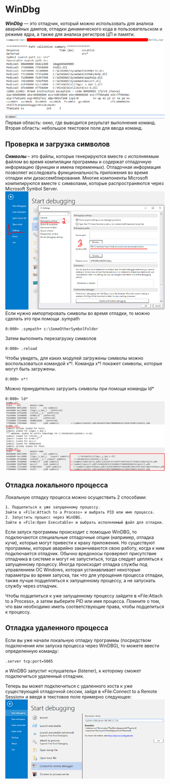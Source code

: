 # **WinDbg**
***WinDbg*** — это отладчик, который можно использовать для анализа аварийных дампов, отладки динамического кода в пользовательском и режиме ядра, а также для анализа регистров ЦП и памяти.
![Alt text](Screenshot_1.png)
Первая область: окно, где выводится результат выполнения команд.
Вторая область: небольшое текстовое поле для ввода команд.

## **Проверка и загрузка символов**

***Символы*** – это файлы, которые генерируются вместе с исполняемым файлом во время компиляции программы и содержат отладочную информацию (функции и имена переменных). Отладочная информация позволяет исследовать функциональность приложения во время отладки или дизассемблирования. Многие компоненты Microsoft компилируются вместе с символами, которые распространяются через Microsoft Symbol Server.
![Alt text](image.png)
Если нужно импортировать символы во время отладки, то можно сделать это при помощи .sympath 

`0:000> .sympath+ c:\SomeOtherSymbolFolder`

Затем выполнить перезагрузку символов

`0:000> .reload`

Чтобы увидеть, для каких модулей загружены символы можно воспользоваться командой x*!. Команда x*! покажет символы, которые могут быть загружены.

`0:000> x*!`

Можно принудительно загрузить символы при помощи команды ld*

`0:000> ld*`
![Alt text](image-3.png)

## **Отладка локального процесса**
Локальную отладку процесса можно осуществить 2 способами:

    1. Подцепиться к уже запущенному процессу.
    Зайти в «File:Attach to a Process» и выбрать PID или имя процесса.
    2. Запустить процесс через WinDBG.
    Зайти в «File:Open Executable» и выбрать исполняемый файл для отладки.

Если запуск программы происходит с помощью WinDBG, то подключаются специальные отладочные опции (например, отладка кучи), которые могут привести к краху приложения. Но существуют программы, которые аварийно заканчиваются свою работу, когда к ним подключается отладчик. Обычно вредоносы проверяют присутствие отладчика в системе и могут не запуститься, тогда следует цепляться к запущенному процессу. Иногда происходит отладка службы под управлением ОС Windows, которая устанавливает некоторые параметры во время запуска, так что для упрощения процесса отладки, также лучше подцепляться к запущенному процессу, а не запускать службу через отладчик.

Чтобы подцепиться к уже запущенному процессу зайдите в «File:Attach to a Process», а затем выберите PID или имя процесса. Помните о том, что вам необходимо иметь соответствующие права, чтобы подцепиться к процессу.

## **Отладка удаленного процесса**

Если вы уже начали локальную отладку программы (посредством подключения или запуска процесса через WinDBG), то можете ввести определенную команду:

`.server tcp:port=5005`

и WinDBG запустит «слушатель» (listener), к которому сможет подключиться удаленный отладчик.

Теперь вы может подключиться с удаленного хоста к уже существующей отладочной сессии, зайдя в «File:Connect to a Remote Session» и введя в текстовое поле примерно следующее:
![Alt text](image-1.png)